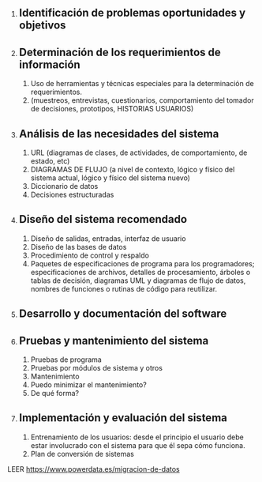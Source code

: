 1. ## Identificación de problemas oportunidades y objetivos
2. ## Determinación de los requerimientos de información
	1. Uso de herramientas y técnicas especiales para la determinación de requerimientos.
	2. (muestreos, entrevistas, cuestionarios, comportamiento del tomador de decisiones, prototipos, HISTORIAS USUARIOS)
3. ## Análisis de las necesidades del sistema
	1. URL (diagramas de clases, de actividades, de comportamiento, de estado, etc)
	2. DIAGRAMAS DE FLUJO (a nivel de contexto, lógico y físico del sistema actual, lógico y físico del sistema nuevo)
	3. Diccionario de datos
	4. Decisiones estructuradas
4. ## Diseño del sistema recomendado
	1. Diseño de salidas, entradas, interfaz de usuario
	2. Diseño de las bases de datos
	3. Procedimiento de control y respaldo
	4. Paquetes de especificaciones de programa para los programadores; especificaciones de archivos, detalles de procesamiento, árboles o tablas de decisión, diagramas UML y diagramas de flujo de datos, nombres de funciones o rutinas de código para reutilizar.
5. ## Desarrollo y documentación del software
6. ## Pruebas y mantenimiento del sistema
	1. Pruebas de programa
	2. Pruebas por módulos de sistema y otros
	3. Mantenimiento
	4. Puedo minimizar el mantenimiento?
	5. De qué forma?
7. ## Implementación y evaluación del sistema
	1. Entrenamiento de los usuarios: desde el principio el usuario debe estar involucrado con el sistema para que él sepa cómo funciona.
	2. Plan de conversión de sistemas

LEER
https://www.powerdata.es/migracion-de-datos